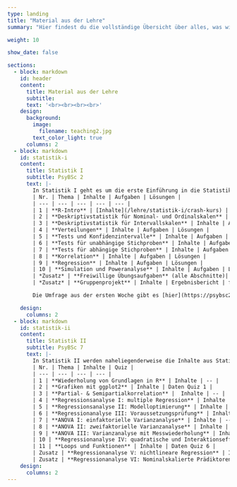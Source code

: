 ```yaml
---
type: landing
title: "Material aus der Lehre"
summary: "Hier findest du die vollständige Übersicht über alles, was wir auf dieser Seite an Lehrmaterial erstellt haben."

weight: 10

show_date: false

sections:
  - block: markdown
    id: header
    content:
      title: Material aus der Lehre
      subtitle:
      text: '<br><br><br><br>'
    design:
      background:
        image:
          filename: teaching2.jpg
        text_color_light: true
      columns: 2
  - block: markdown
    id: statistik-i
    content:
      title: Statistik I
      subtitle: PsyBSc 2
      text: |-
        In Statistik I geht es um die erste Einführung in die Statistik im Psychologiestudium. Dafür betrachten wir die Grundstruktur von R, Datenimport, einfache Grafiken, Deskriptivstatistiken, Verteilungsfunktionen und einige Tests.
        | Nr. | Thema | Inhalte | Aufgaben | Lösungen |
        | --- | --- | --- | --- | --- |
        | 1 | **R-Intro** | [Inhalte](/lehre/statistik-i/crash-kurs) | Aufgaben | Lösungen
        | 2 | **Deskriptivstatistik für Nominal- und Ordinalskalen** | Inhalte | Aufgaben | Lösungen |
        | 3 | **Deskriptivstatistik für Intervallskalen** | Inhalte | Aufgaben | Lösungen |
        | 4 | **Verteilungen** | Inhalte | Aufgaben | Lösungen |
        | 5 | **Tests und Konfidenzintervalle** | Inhalte | Aufgaben | Lösungen |
        | 6 | **Tests für unabhängige Stichproben** | Inhalte | Aufgaben | Lösungen |
        | 7 | **Tests für abhängige Stichproben** | Inhalte | Aufgaben | Lösungen |
        | 8 | **Korrelation** | Inhalte | Aufgaben | Lösungen |
        | 9 | **Regression** | Inhalte | Aufgaben | Lösungen |
        | 10 | **Simulation und Poweranalyse** | Inhalte | Aufgaben | Lösungen |
        | *Zusatz* | **Freiwillige Übungsaufgaben** (alle Abschnitte)| -- | Aufgaben | Lösungen |
        | *Zusatz* | **Gruppenprojekt** | Inhalte | Ergebnisbericht | formr |

        Die Umfrage aus der ersten Woche gibt es [hier](https://psybsc2.formr.org/). Die Daten, die dabei in der ersten Sitzung entstanden sind, können Sie [{{< icon name="download" pack="fas" >}}   hier im RDA Format](/post/fb22.rda) und [{{< icon name="download" pack="fas" >}} hier im CSV Format](/post/fb22.csv) herunterladen. Was welche Variablen in diesem Datensatz bedeutet, wird in der [{{< icon name="download" pack="fas" >}} Variablenübersicht erläutert](/post/variablen.pdf).

    design:
      columns: 2
  - block: markdown
    id: statistik-ii
    content:
      title: Statistik II
      subtitle: PsyBSc 7
      text: |-
        In Statistik II werden naheliegenderweise die Inhalte aus Statistik I vertieft. Behandelt werden u.a. Matrixalgebra, multiple Regression und Varianzanalysen. Außerdem gucken wir uns ein paar R-spezifische Dinge wie `ggplot2` oder das Schreiben eigener Funktionen an.
        | Nr. | Thema | Inhalte | Quiz |
        | --- | --- | --- | --- |
        | 1 | **Wiederholung von Grundlagen in R** | Inhalte | -- |
        | 2 | **Grafiken mit ggplot2** | Inhalte | Daten Quiz 1 |
        | 3 | **Partial- & Semipartialkorrelation** |  Inhalte | -- |
        | 4 | **Regressionsanalyse I: multiple Regression** | Inhalte | Daten Quiz 2 |
        | 5 | **Regressionsanalyse II: Modelloptimierung** | Inhalte | -- |
        | 6 | **Regressionanalyse III: Voraussetzungsprüfung** | Inhalte | Daten Quiz 3 |
        | 7 | **ANOVA I: einfaktorielle Varianzanalyse** | Inhalte | -- |
        | 8 | **ANOVA II: zweifaktorielle Varianzanalyse** | Inhalte | Daten Quiz 4 |
        | 9 | **ANOVA III: Varianzanalyse mit Messwiederholung** | Inhalte | Daten Quiz 5 |
        | 10 | **Regressionanalyse IV: quadratische und Interaktionseffekte** | Inhalte | -- |
        | 11 | **Loops und Funktionen** | Inhalte | Daten Quiz 6 |
        | Zusatz | **Regressionanalyse V: nichtlineare Regression** | Inhalte | -- |
        | Zusatz | **Regressionanalyse VI: Nominalskalierte Prädiktoren** | Inhalte | -- |
    design:
      columns: 2
---
```

